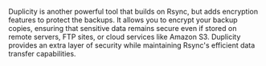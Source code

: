 Duplicity is another powerful tool that builds on Rsync, but adds encryption features to protect the backups. It allows you to encrypt your backup copies, ensuring that sensitive data remains secure even if stored on remote servers, FTP sites, or cloud services like Amazon S3. Duplicity provides an extra layer of security while maintaining Rsync's efficient data transfer capabilities.